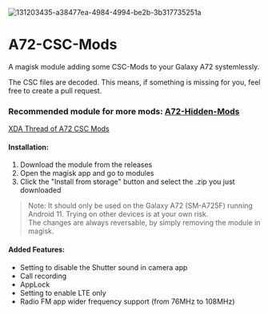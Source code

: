 ![131203435-a38477ea-4984-4994-be2b-3b317735251a](https://user-images.githubusercontent.com/35925402/131204226-8b6693a8-87f3-413f-9604-f64b32c4fc2f.png)
# A72-CSC-Mods
A magisk module adding some CSC-Mods to your Galaxy A72 systemlessly.

The CSC files are decoded. This means, if something is missing for you, feel free to create a pull request.

### Recommended module for more mods: [A72-Hidden-Mods](https://github.com/UltraHQ/A72-Hidden-Mods)
[XDA Thread of A72 CSC Mods](https://forum.xda-developers.com/t/magisk-module-a72-csc-mods.4365057/)

#### Installation:
1. Download the module from the releases
2. Open the magisk app and go to modules
3. Click the "Install from storage" button and select the .zip you just downloaded 

> Note: It should only be used on the Galaxy A72 (SM-A725F) running Android 11. Trying on other devices is at your own risk.<br/>The changes are always reversable, by simply removing the module in magisk.

#### Added Features:
- Setting to disable the Shutter sound in camera app
- Call recording
- AppLock
- Setting to enable LTE only
- Radio FM app wider frequency support (from 76MHz to 108MHz)
